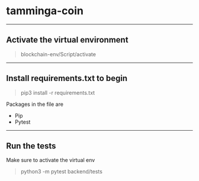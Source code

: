 # tamminga-coin
----
**Activate the virtual environment**
----
> blockchain-env/Script/activate

----
**Install requirements.txt to begin**
----
> pip3 install -r requirements.txt

Packages in the file are
- Pip
- Pytest

----
**Run the tests**
----

Make sure to activate the virtual env

>python3 -m pytest backend/tests